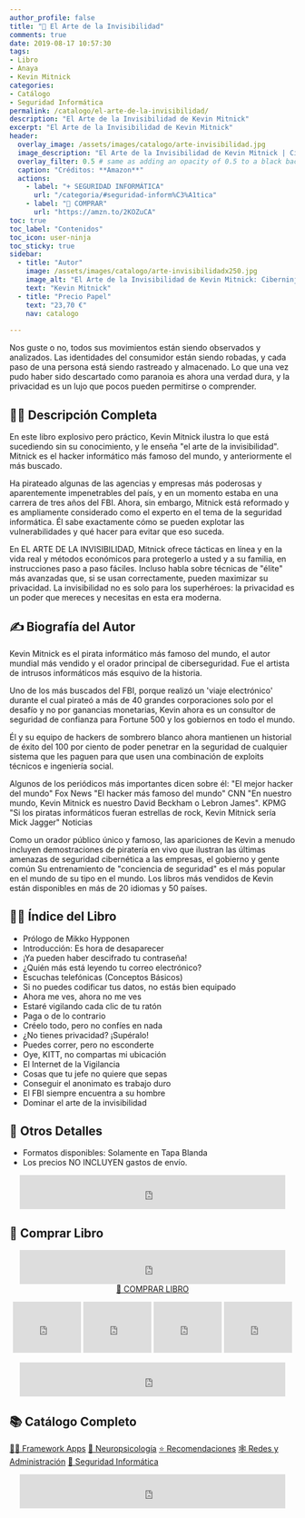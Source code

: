```yaml
---
author_profile: false
title: "🔐 El Arte de la Invisibilidad"
comments: true
date: 2019-08-17 10:57:30
tags:
- Libro
- Anaya
- Kevin Mitnick
categories:
- Catálogo
- Seguridad Informática
permalink: /catalogo/el-arte-de-la-invisibilidad/
description: "El Arte de la Invisibilidad de Kevin Mitnick"
excerpt: "El Arte de la Invisibilidad de Kevin Mitnick"
header:
  overlay_image: /assets/images/catalogo/arte-invisibilidad.jpg
  image_description: "El Arte de la Invisibilidad de Kevin Mitnick | Ciberninjas"
  overlay_filter: 0.5 # same as adding an opacity of 0.5 to a black background
  caption: "Créditos: **Amazon**"
  actions:
    - label: "+ SEGURIDAD INFORMÁTICA"
      url: "/categoria/#seguridad-inform%C3%A1tica"
    - label: "🛒 COMPRAR"
      url: "https://amzn.to/2KOZuCA"
toc: true
toc_label: "Contenidos"
toc_icon: user-ninja
toc_sticky: true
sidebar:
  - title: "Autor"
    image: /assets/images/catalogo/arte-invisibilidadx250.jpg
    image_alt: "El Arte de la Invisibilidad de Kevin Mitnick: Ciberninjas"
    text: "Kevin Mitnick"
  - title: "Precio Papel"
    text: "23,70 €"
    nav: catalogo
    
---
```


Nos guste o no, todos sus movimientos están siendo observados y analizados. Las identidades del consumidor están siendo robadas, y cada paso de una persona está siendo rastreado y almacenado. Lo que una vez pudo haber sido descartado como paranoia es ahora una verdad dura, y la privacidad es un lujo que pocos pueden permitirse o comprender.

## 🙋‍♀️ Descripción Completa

En este libro explosivo pero práctico, Kevin Mitnick ilustra lo que está sucediendo sin su conocimiento, y le enseña "el arte de la invisibilidad". Mitnick es el hacker informático más famoso del mundo, y anteriormente el más buscado. 

Ha pirateado algunas de las agencias y empresas más poderosas y aparentemente impenetrables del país, y en un momento estaba en una carrera de tres años del FBI. Ahora, sin embargo, Mitnick está reformado y es ampliamente considerado como el experto en el tema de la seguridad informática. Él sabe exactamente cómo se pueden explotar las vulnerabilidades y qué hacer para evitar que eso suceda.

En EL ARTE DE LA INVISIBILIDAD, Mitnick ofrece tácticas en línea y en la vida real y métodos económicos para protegerlo a usted y a su familia, en instrucciones paso a paso fáciles. Incluso habla sobre técnicas de "élite" más avanzadas que, si se usan correctamente, pueden maximizar su privacidad. La invisibilidad no es solo para los superhéroes: la privacidad es un poder que mereces y necesitas en esta era moderna. 

## ✍ Biografía del Autor

Kevin Mitnick es el pirata informático más famoso del mundo, el autor mundial más vendido y el orador principal de ciberseguridad. Fue el artista de intrusos informáticos más esquivo de la historia.

Uno de los más buscados del FBI, porque realizó un 'viaje electrónico' durante el cual pirateó a más de 40 grandes corporaciones solo por el desafío y no por ganancias monetarias, Kevin ahora es un consultor de seguridad de confianza para Fortune 500 y los gobiernos en todo el mundo.

Él y su equipo de hackers de sombrero blanco ahora mantienen un historial de éxito del 100 por ciento de poder penetrar en la seguridad de cualquier sistema que les paguen para que usen una combinación de exploits técnicos e ingeniería social.

Algunos de los periódicos más importantes dicen sobre él: 
"El mejor hacker del mundo" Fox News "El hacker más famoso del mundo" CNN "En nuestro mundo, Kevin Mitnick es nuestro David Beckham o Lebron James". KPMG "Si los piratas informáticos fueran estrellas de rock, Kevin Mitnick sería Mick Jagger" Noticias 

Como un orador público único y famoso, las apariciones de Kevin a menudo incluyen demostraciones de piratería en vivo que ilustran las últimas amenazas de seguridad cibernética a las empresas, el gobierno y gente común Su entrenamiento de "conciencia de seguridad" es el más popular en el mundo de su tipo en el mundo. Los libros más vendidos de Kevin están disponibles en más de 20 idiomas y 50 países.

## 🕵️‍♂️ Índice del Libro

- Prólogo de Mikko Hypponen
- Introducción: Es hora de desaparecer
- ¡Ya pueden haber descifrado tu contraseña!
- ¿Quién más está leyendo tu correo electrónico?
- Escuchas telefónicas (Conceptos Básicos)
- Si no puedes codificar tus datos, no estás bien equipado
- Ahora me ves, ahora no me ves
- Estaré vigilando cada clic de tu ratón
- Paga o de lo contrario
- Créelo todo, pero no confíes en nada
- ¿No tienes privacidad? ¡Supéralo!
- Puedes correr, pero no esconderte
- Oye, KITT, no compartas mi ubicación
- El Internet de la Vigilancia
- Cosas que tu jefe no quiere que sepas
- Conseguir el anonimato es trabajo duro
- El FBI siempre encuentra a su hombre
- Dominar el arte de la invisibilidad
    
## 📝 Otros Detalles

- Formatos disponibles: Solamente en Tapa Blanda
- Los precios NO INCLUYEN gastos de envío.

<center><iframe src="https://rcm-eu.amazon-adsystem.com/e/cm?o=30&p=48&l=ur1&category=premium&banner=1E7ZEBFW3E0G3W1WXZ82&f=ifr&linkID=36c6741f8667c2eb2286cb8ca0062ecb&t=ciberninjas07-21&tracking_id=ciberninjas07-21" width="468" height="60" scrolling="no" border="0" marginwidth="0" style="border:none;" frameborder="0"></iframe></center>

## 💖 Comprar Libro

<center><iframe src="https://rcm-eu.amazon-adsystem.com/e/cm?o=30&p=13&l=ur1&category=gift_certificates&banner=0YM2726C1ESR66Q7QG02&f=ifr&linkID=b74ea8b6b0434619f53785a367d3de3d&t=ciberninjas07-21&tracking_id=ciberninjas07-21" width="468" height="60" scrolling="no" border="0" marginwidth="0" style="border:none;" frameborder="0"></iframe></center>

<!-- <a href="https://leanpub.com/web-hacking-101-es" class="btn btn--light-outline btn--large">🛒 COMPRAR</a>-->
<center><a href="https://amzn.to/2KOZuCA" class="btn btn--warning btn--large" title="Comprar El Arte de la Invisibilidad | Ciberninjas">📓 COMPRAR LIBRO</a></center>

<p><center><iframe src="https://rcm-eu.amazon-adsystem.com/e/cm?o=30&p=20&l=ur1&category=kindle&banner=0K8KMRM0NM2Y5A191Z02&f=ifr&linkID=211f5ada1acf9b558138a9115015fccc&t=ciberninjas07-21&tracking_id=ciberninjas07-21" width="120" height="90" scrolling="no" border="0" marginwidth="0" style="border:none;" frameborder="0"></iframe> <iframe src="https://rcm-eu.amazon-adsystem.com/e/cm?o=30&p=20&l=ur1&category=kindle&banner=1MY6V4BGBKF24MPVQ382&f=ifr&linkID=bc72cdf8c85667d9cf8d99ac40b234cf&t=ciberninjas07-21&tracking_id=ciberninjas07-21" width="120" height="90" scrolling="no" border="0" marginwidth="0" style="border:none;" frameborder="0"></iframe> <iframe src="https://rcm-eu.amazon-adsystem.com/e/cm?o=30&p=20&l=ur1&category=fire_tablets&banner=09F0X29YE5A28P2Z02G2&f=ifr&linkID=99987810c2d699e6b1a4becf63ee659b&t=ciberninjas07-21&tracking_id=ciberninjas07-21" width="120" height="90" scrolling="no" border="0" marginwidth="0" style="border:none;" frameborder="0"></iframe> <iframe src="https://rcm-eu.amazon-adsystem.com/e/cm?o=30&p=20&l=ur1&category=kindle_oasis&banner=0NJNYNMJ9TB937AZFHG2&f=ifr&linkID=a42c1c2fd452f496c7105f18b28d8c61&t=ciberninjas07-21&tracking_id=ciberninjas07-21" width="120" height="90" scrolling="no" border="0" marginwidth="0" style="border:none;" frameborder="0"></iframe></center></p>
<center><iframe src="https://rcm-eu.amazon-adsystem.com/e/cm?o=30&p=13&l=ur1&category=kindlestore&banner=0P95N768FCV2P0732CG2&f=ifr&linkID=75656190f347ab8c55ea09e0b6f57418&t=ciberninjas07-21&tracking_id=ciberninjas07-21" width="468" height="60" scrolling="no" border="0" marginwidth="0" style="border:none;" frameborder="0"></iframe></center>


## 📚 Catálogo Completo
<a href="/categoria/#framework-apps" title="Libros de Frameworks de Creación de Aplicaciones Multiplataforma" class="btn btn--success btn--large">👨‍💻 Framework Apps</a> <a href="/categoria/#neuropsicología" title="Libros relacionados con la neurociencia y la psicología" class="btn btn--success btn--large">🧠 Neuropsicología</a>  <a href="/categoria/#recomendaciones" title="Libros recomendados por diferentes personajes famosos de influencia" class="btn btn--success btn--large">⭐ Recomendaciones</a> <a href="/categoria/#redes-y-administraci%C3%B3n" title="Libros de Redes y Administración" class="btn btn--success btn--large">🕸 Redes y Administración</a> <a href="/categoria/#seguridad-inform%C3%A1tica" title="Libros de Categoría Seguridad Informática" class="btn btn--success btn--large">🔐 Seguridad Informática</a>

<center><iframe src="https://rcm-eu.amazon-adsystem.com/e/cm?o=30&p=13&l=ur1&category=libros&banner=16R3XS8RQ89N3YJR4B02&f=ifr&linkID=56cd664728c9a7de32cbacd0aafc13ca&t=ciberninjas07-21&tracking_id=ciberninjas07-21" width="468" height="60" scrolling="no" border="0" marginwidth="0" style="border:none;" frameborder="0"></iframe></center>
<!-- <a href="https://leanpub.com/web-hacking-101-es" class="btn btn--danger btn--large">🔐 Seguridad Informática</a> <a href="https://leanpub.com/web-hacking-101-es" class="btn btn--danger btn--large">🔐 Seguridad Informática</a> <a href="https://leanpub.com/web-hacking-101-es" class="btn btn--danger btn--large">🔐 Seguridad Informática</a> -->